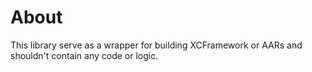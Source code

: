 # About

This library serve as a wrapper for building XCFramework or AARs and shouldn't contain any code or logic.